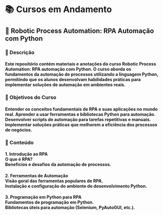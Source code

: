 # 📚 Cursos em Andamento
## 🤖 Robotic Process Automation: RPA Automação com Python
### 📝 Descrição
<h4>Este repositório contém materiais e anotações do curso Robotic Process Automation: RPA automação com Python. O curso aborda os fundamentos da automação de processos utilizando a linguagem Python, permitindo que os alunos desenvolvam habilidades práticas para implementar soluções de automação em ambientes reais.</h4>

### 🎯 Objetivos do Curso
<h4>Entender os conceitos fundamentais de RPA e suas aplicações no mundo real.
Aprender a usar ferramentas e bibliotecas Python para automação.
Desenvolver scripts de automação para tarefas repetitivas e manuais.
Implementar soluções práticas que melhorem a eficiência dos processos de negócios.</h4>

### 📖 Conteúdo
<h4>1. Introdução ao RPA<br>
O que é RPA?<br>
Benefícios e desafios da automação de processos.</h4>

<h4>2. Ferramentas de Automação <br>
Visão geral das ferramentas populares de RPA.<br>
Instalação e configuração do ambiente de desenvolvimento Python.</h4>

<h4>3. Programação em Python para RPA<br>
Fundamentos de programação em Python.<br>
Bibliotecas úteis para automação (Selenium, PyAutoGUI, etc.).</h4>